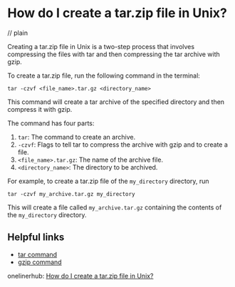 # How do I create a tar.zip file in Unix?
// plain

Creating a tar.zip file in Unix is a two-step process that involves compressing the files with tar and then compressing the tar archive with gzip.

To create a tar.zip file, run the following command in the terminal:

```
tar -czvf <file_name>.tar.gz <directory_name>
```

This command will create a tar archive of the specified directory and then compress it with gzip.

The command has four parts:
1. `tar`: The command to create an archive.
2. `-czvf`: Flags to tell tar to compress the archive with gzip and to create a file.
3. `<file_name>.tar.gz`: The name of the archive file.
4. `<directory_name>`: The directory to be archived.

For example, to create a tar.zip file of the `my_directory` directory, run

```
tar -czvf my_archive.tar.gz my_directory
```

This will create a file called `my_archive.tar.gz` containing the contents of the `my_directory` directory.

## Helpful links
- [tar command](https://www.computerhope.com/unix/utar.htm)
- [gzip command](https://www.computerhope.com/unix/ugzip.htm)

onelinerhub: [How do I create a tar.zip file in Unix?](https://onelinerhub.com/cli-tar/how-do-i-create-a-tar-zip-file-in-unix)